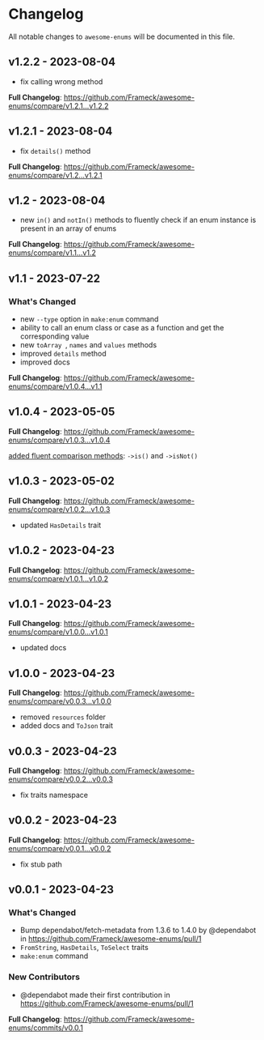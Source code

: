 # Changelog

All notable changes to `awesome-enums` will be documented in this file.

## v1.2.2 - 2023-08-04

- fix calling wrong method

**Full Changelog**: https://github.com/Frameck/awesome-enums/compare/v1.2.1...v1.2.2

## v1.2.1 - 2023-08-04

- fix `details()` method

**Full Changelog**: https://github.com/Frameck/awesome-enums/compare/v1.2...v1.2.1

## v1.2 - 2023-08-04

- new `in()` and `notIn()` methods to fluently check if an enum instance is present in an array of enums

**Full Changelog**: https://github.com/Frameck/awesome-enums/compare/v1.1...v1.2

## v1.1 - 2023-07-22

### What's Changed

- new `--type` option in `make:enum` command
- ability to call an enum class or case as a function and get the corresponding value
- new `toArray `, `names` and `values` methods
- improved `details` method
- improved docs

**Full Changelog**: https://github.com/Frameck/awesome-enums/compare/v1.0.4...v1.1

## v1.0.4 - 2023-05-05

**Full Changelog**: https://github.com/Frameck/awesome-enums/compare/v1.0.3...v1.0.4

[added fluent comparison methods](https://github.com/Frameck/awesome-enums/commit/732c826b4155ede395aecb9d5914399822982c17): `->is()` and `->isNot()`

## v1.0.3 - 2023-05-02

**Full Changelog**: https://github.com/Frameck/awesome-enums/compare/v1.0.2...v1.0.3

- updated `HasDetails` trait

## v1.0.2 - 2023-04-23

**Full Changelog**: https://github.com/Frameck/awesome-enums/compare/v1.0.1...v1.0.2

## v1.0.1 - 2023-04-23

**Full Changelog**: https://github.com/Frameck/awesome-enums/compare/v1.0.0...v1.0.1

- updated docs

## v1.0.0 - 2023-04-23

**Full Changelog**: https://github.com/Frameck/awesome-enums/compare/v0.0.3...v1.0.0

- removed `resources` folder
- added docs and `ToJson` trait

## v0.0.3 - 2023-04-23

**Full Changelog**: https://github.com/Frameck/awesome-enums/compare/v0.0.2...v0.0.3

- fix traits namespace

## v0.0.2 - 2023-04-23

**Full Changelog**: https://github.com/Frameck/awesome-enums/compare/v0.0.1...v0.0.2

- fix stub path

## v0.0.1 - 2023-04-23

### What's Changed

- Bump dependabot/fetch-metadata from 1.3.6 to 1.4.0 by @dependabot in https://github.com/Frameck/awesome-enums/pull/1
- `FromString`, `HasDetails`, `ToSelect` traits
- `make:enum` command

### New Contributors

- @dependabot made their first contribution in https://github.com/Frameck/awesome-enums/pull/1

**Full Changelog**: https://github.com/Frameck/awesome-enums/commits/v0.0.1
